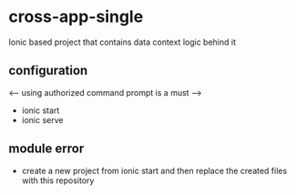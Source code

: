 # cross-app-single
Ionic based project that contains data context logic behind it

## configuration
<-- using authorized command prompt is a must -->
- ionic start
- ionic serve

## module error
- create a new project from ionic start and then replace the created files with this repository
